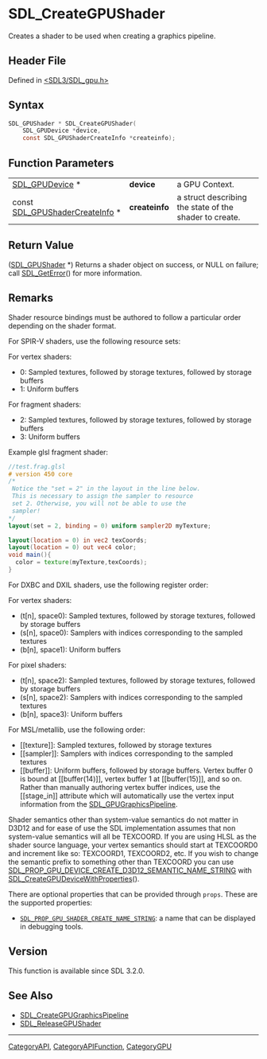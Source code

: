 # SDL_CreateGPUShader

Creates a shader to be used when creating a graphics pipeline.

## Header File

Defined in [<SDL3/SDL_gpu.h>](https://github.com/libsdl-org/SDL/blob/main/include/SDL3/SDL_gpu.h)

## Syntax

```c
SDL_GPUShader * SDL_CreateGPUShader(
    SDL_GPUDevice *device,
    const SDL_GPUShaderCreateInfo *createinfo);
```

## Function Parameters

|                                                            |                |                                                        |
| ---------------------------------------------------------- | -------------- | ------------------------------------------------------ |
| [SDL_GPUDevice](SDL_GPUDevice) *                           | **device**     | a GPU Context.                                         |
| const [SDL_GPUShaderCreateInfo](SDL_GPUShaderCreateInfo) * | **createinfo** | a struct describing the state of the shader to create. |

## Return Value

([SDL_GPUShader](SDL_GPUShader) *) Returns a shader object on success, or
NULL on failure; call [SDL_GetError](SDL_GetError)() for more information.

## Remarks

Shader resource bindings must be authored to follow a particular order
depending on the shader format.

For SPIR-V shaders, use the following resource sets:

For vertex shaders:

- 0: Sampled textures, followed by storage textures, followed by storage
  buffers
- 1: Uniform buffers

For fragment shaders:

- 2: Sampled textures, followed by storage textures, followed by storage
  buffers
- 3: Uniform buffers

Example glsl fragment shader:
```glsl
//test.frag.glsl
# version 450 core
/*
 Notice the "set = 2" in the layout in the line below.
 This is necessary to assign the sampler to resource
 set 2. Otherwise, you will not be able to use the
 sampler!
*/
layout(set = 2, binding = 0) uniform sampler2D myTexture;

layout(location = 0) in vec2 texCoords;
layout(location = 0) out vec4 color;
void main(){
  color = texture(myTexture,texCoords);
}

```

For DXBC and DXIL shaders, use the following register order:

For vertex shaders:

- (t[n], space0): Sampled textures, followed by storage textures, followed
  by storage buffers
- (s[n], space0): Samplers with indices corresponding to the sampled
  textures
- (b[n], space1): Uniform buffers

For pixel shaders:

- (t[n], space2): Sampled textures, followed by storage textures, followed
  by storage buffers
- (s[n], space2): Samplers with indices corresponding to the sampled
  textures
- (b[n], space3): Uniform buffers

For MSL/metallib, use the following order:

- [[texture]]: Sampled textures, followed by storage textures
- [[sampler]]: Samplers with indices corresponding to the sampled textures
- [[buffer]]: Uniform buffers, followed by storage buffers. Vertex buffer 0
  is bound at [[buffer(14)]], vertex buffer 1 at [[buffer(15)]], and so on.
  Rather than manually authoring vertex buffer indices, use the
  [[stage_in]] attribute which will automatically use the vertex input
  information from the [SDL_GPUGraphicsPipeline](SDL_GPUGraphicsPipeline).

Shader semantics other than system-value semantics do not matter in D3D12
and for ease of use the SDL implementation assumes that non system-value
semantics will all be TEXCOORD. If you are using HLSL as the shader source
language, your vertex semantics should start at TEXCOORD0 and increment
like so: TEXCOORD1, TEXCOORD2, etc. If you wish to change the semantic
prefix to something other than TEXCOORD you can use
[SDL_PROP_GPU_DEVICE_CREATE_D3D12_SEMANTIC_NAME_STRING](SDL_PROP_GPU_DEVICE_CREATE_D3D12_SEMANTIC_NAME_STRING)
with
[SDL_CreateGPUDeviceWithProperties](SDL_CreateGPUDeviceWithProperties)().

There are optional properties that can be provided through `props`. These
are the supported properties:

- [`SDL_PROP_GPU_SHADER_CREATE_NAME_STRING`](SDL_PROP_GPU_SHADER_CREATE_NAME_STRING):
  a name that can be displayed in debugging tools.

## Version

This function is available since SDL 3.2.0.

## See Also

- [SDL_CreateGPUGraphicsPipeline](SDL_CreateGPUGraphicsPipeline)
- [SDL_ReleaseGPUShader](SDL_ReleaseGPUShader)

----
[CategoryAPI](CategoryAPI), [CategoryAPIFunction](CategoryAPIFunction), [CategoryGPU](CategoryGPU)

